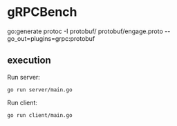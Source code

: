 # gRPCBench

go:generate protoc -I protobuf/ protobuf/engage.proto --go_out=plugins=grpc:protobuf

## execution

Run server:

    go run server/main.go

Run client:

    go run client/main.go
